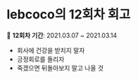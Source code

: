 # lebcoco의 12회차 회고

:date: **12회차 기간**: 2021.03.07 ~ 2021.03.14



* 회사에 건강을 받치지 말자
* 긍정회로를 돌리자
* 죽겠으면 뒤돌아보지 말고 나올 것